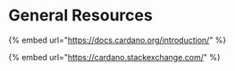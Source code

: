 # General Resources

{% embed url="https://docs.cardano.org/introduction/" %}

{% embed url="https://cardano.stackexchange.com/" %}





